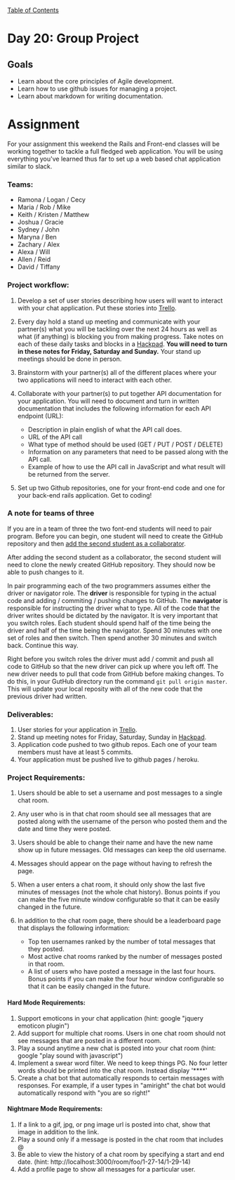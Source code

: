 [Table of Contents](/README.md)

# Day 20: Group Project

## Goals
- Learn about the core principles of Agile development.
- Learn how to use github issues for managing a project.
- Learn about markdown for writing documentation.

# Assignment
For your assignment this weekend the Rails and Front-end classes will be working together to tackle a full fledged web application. You will be using everything you've learned thus far to set up a web based chat application similar to slack.

### Teams:
- Ramona / Logan / Cecy
- Maria / Rob / Mike
- Keith / Kristen / Matthew
- Joshua / Gracie
- Sydney / John
- Maryna / Ben
- Zachary / Alex
- Alexa / Will
- Allen / Reid
- David / Tiffany

### Project workflow:
1. Develop a set of user stories describing how users will want to interact with your chat application. Put these stories into [Trello](https://trello.com/).
2. Every day hold a stand up meeting and communicate with your partner(s) what you will be tackling over the next 24 hours as well as what (if anything) is blocking you from making progress. Take notes on each of these daily tasks and blocks in a [Hackpad](https://hackpad.com/). **You will need to turn in these notes for Friday, Saturday and Sunday.** Your stand up meetings should be done in person.
3. Brainstorm with your partner(s) all of the different places where your two applications will need to interact with each other.
4. Collaborate with your partner(s) to put together API documentation for your application. You will need to document and turn in written documentation that includes the following information for each API endpoint (URL):

	* Description in plain english of what the API call does.
	* URL of the API call
	* What type of method should be used (GET / PUT / POST / DELETE)
	* Information on any parameters that need to be passed along with the API call.
	* Example of how to use the API call in JavaScript and what result will be returned from the server.

5. Set up two Github repositories, one for your front-end code and one for your back-end rails application. Get to coding!

### A note for teams of three
If you are in a team of three the two font-end students will need to pair program. Before you can begin, one student will need to create the GitHub repository and then [add the second student as a collaborator](https://help.github.com/articles/adding-collaborators-to-a-personal-repository/).

After adding the second student as a collaborator, the second student will need to clone the newly created GitHub repository. They should now be able to push changes to it.

In pair programming each of the two programmers assumes either the driver or navigator role. The **driver** is responsible for typing in the actual code and adding / commiting / pushing changes to GitHub. The **navigator** is responsible for instructing the driver what to type. All of the code that the driver writes should be dictated by the navigator. It is very important that you switch roles. Each student should spend half of the time being the driver and half of the time being the navigator. Spend 30 minutes with one set of roles and then switch. Then spend another 30 minutes and switch back. Continue this way.

Right before you switch roles the driver must add / commit and push all code to GitHub so that the new driver can pick up where you left off. The new driver needs to pull that code from GitHub before making changes. To do this, in your GutHub directory run the command `git pull origin master`. This will update your local reposity with all of the new code that the previous driver had written.

### Deliverables:
1. User stories for your application in [Trello](https://trello.com/).
2. Stand up meeting notes for Friday, Saturday, Sunday in [Hackpad](https://hackpad.com/).
3. Application code pushed to two github repos. Each one of your team members must have at least 5 commits.
4. Your application must be pushed live to github pages / heroku.

### Project Requirements:
1. Users should be able to set a username and post messages to a single chat room.
2. Any user who is in that chat room should see all messages that are posted along with the username of the person who posted them and the date and time they were posted.
3. Users should be able to change their name and have the new name show up in future messages. Old messages can keep the old username.
4. Messages should appear on the page without having to refresh the page.
5. When a user enters a chat room, it should only show the last five minutes of messages (not the whole chat history). Bonus points if you can make the five minute window configurable so that it can be easily changed in the future.
6. In addition to the chat room page, there should be a leaderboard page that displays the following information:

	* Top ten usernames ranked by the number of total messages that they posted.
	* Most active chat rooms ranked by the number of messages posted in that room.
	* A list of users who have posted a message in the last four hours. Bonus points if you can make the four hour window configurable so that it can be easily changed in the future.

#### Hard Mode Requirements:
1. Support emoticons in your chat application (hint: google "jquery emoticon plugin")
2. Add support for multiple chat rooms. Users in one chat room should not see messages that are posted in a different room.
3. Play a sound anytime a new chat is posted into your chat room (hint: google "play sound with javascript")
4. Implement a swear word filter. We need to keep things PG. No four letter words should be printed into the chat room. Instead display '****'
5. Create a chat bot that automatically responds to certain messages with responses. For example, if a user types in "amiright" the chat bot would automatically respond with "you are so right!"

#### Nightmare Mode Requirements:
1. If a link to a gif, jpg, or png image url is posted into chat, show that image in addition to the link.
2. Play a sound only if a message is posted in the chat room that includes @<your username>
3. Be able to view the history of a chat room by specifying a start and end date. (hint: http://localhost:3000/room/foo/1-27-14/1-29-14)
4. Add a profile page to show all messages for a particular user.
